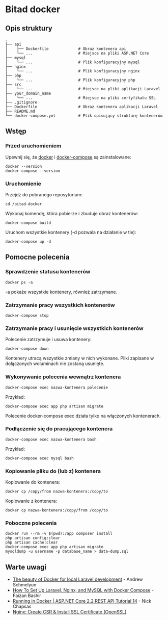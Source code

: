 # Bitad docker

## Opis struktury
    .
    ├── api                       
    │    ├── Dockerfile             # Obraz kontenera api
    │    └── ...                    # Miejsce na pliki ASP.NET Core
    ├── mysql                     
    │    └── ...                    # Plik konfiguracyjny mysql
    ├── nginx                     
    │    └── ...                    # Plik konfiguracyjny nginx
    ├── php                       
    │    └── ...                    # Plik konfiguracyjny php
    ├── src                       
    │    └── ...                    # Miejsce na pliki aplikacji Laravel
    ├── your_domain_name
    │    └── ...                    # Miejsce na pliki certyfikatu SSL
    ├── .gitignore
    ├── Dockerfile                  # Obraz kontenera aplikacji Laravel
    ├── README.md
    └── docker-compose.yml          # Plik opisujący strukturę kontenerów

## Wstęp

### Przed uruchomieniem

Upewnij się, że [docker](https://www.docker.com/) i [docker-compose](https://docs.docker.com/compose/) są zainstalowane:

```
docker --version
docker-compose --version
```

### Uruchomienie

Przejdź do pobranego reposytorium:
```
cd /bitad-docker 
```

Wykonaj komendę, która pobierze i zbuduje obraz kontenerów:
```
docker-compose build
```

Uruchom wszystkie kontenery (-d pozwala na działanie w tle):
```
docker-compose up -d
```
## Pomocne polecenia 

### Sprawdzenie statusu kontenerów

```
docker ps -a
```
-a pokaże wszystkie kontenery, również zatrzymane.

### Zatrzymanie pracy wszystkich kontenerów

```
docker-compose stop
```

### Zatrzymanie pracy i usunięcie wszystkich kontenerów

Polecenie zatrzymuje i usuwa kontenery:
```
docker-compose down
```
Kontenery utracą wszystkie zmiany w nich wykonane. Pliki zapisane w dołączonych woluminach nie zostaną usunięte.

### Wykonywanie polecenia wewnątrz kontenera

```
docker-compose exec nazwa-kontenera polecenie
```

Przykład:
```
docker-compose exec app php artisan migrate
```

Polecenie docker-compose exec działa tylko na włączonych kontenerach.

### Podłączenie się do pracującego kontenera

```
docker-compose exec nazwa-kontenera bash
```

Przykład:
```
docker-compose exec mysql bash
```

### Kopiowanie pliku do (lub z) kontenera

Kopiowanie do kontenera:
```
docker cp /copy/from nazwa-kontenera:/copy/to
```

Kopiowanie z kontenera:
```
docker cp nazwa-kontenera:/copy/from /copy/to
```

### Poboczne polecenia

```
docker run --rm -v $(pwd):/app composer install
php artisan config:clear
php artisan cache:clear
docker-compose exec app php artisan migrate
mysqldump -u username -p database_name > data-dump.sql
```


## Warte uwagi
* [The beauty of Docker for local Laravel development](https://dev.to/aschmelyun/the-beauty-of-docker-for-local-laravel-development-13c0?fbclid=IwAR2QfJg5qrXJfq4bBjBxltZUU1i1K6DyOIw3oFbRmAvVXXDd5u1_0E1fYQk) - Andrew Schmelyun
* [How To Set Up Laravel, Nginx, and MySQL with Docker Compose](https://www.digitalocean.com/community/tutorials/how-to-set-up-laravel-nginx-and-mysql-with-docker-compose) - Faizan Bashir
* [Running in Docker | ASP.NET Core 2.2 REST API Tutorial 14](https://www.youtube.com/watch?v=fAtfVu569CY) - Nick Chapsas
* [Nginx: Create CSR & Install SSL Certificate (OpenSSL)](https://www.digicert.com/kb/csr-ssl-installation/nginx-openssl.htm)
